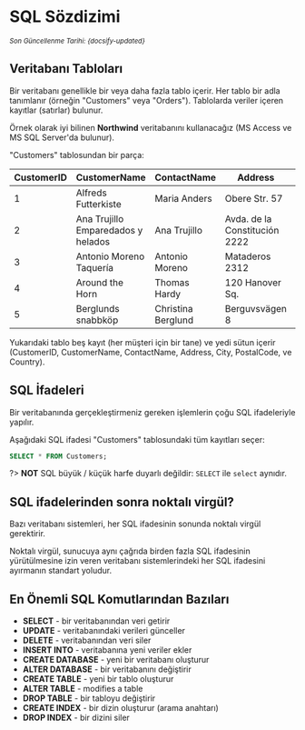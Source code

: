 <!--- SQL/02_Syntax.md --->

# SQL Sözdizimi

<small>_Son Güncellenme Tarihi: {docsify-updated}_</small>

## Veritabanı Tabloları

Bir veritabanı genellikle bir veya daha fazla tablo içerir. Her tablo bir adla tanımlanır (örneğin "Customers" veya "Orders"). Tablolarda veriler içeren kayıtlar (satırlar) bulunur.

Örnek olarak iyi bilinen **Northwind** veritabanını kullanacağız (MS Access ve MS SQL Server'da bulunur).

"Customers" tablosundan bir parça:

| CustomerID | CustomerName                       | ContactName        | Address                       | City        | PostalCode | Country |
| ---------- | ---------------------------------- | ------------------ | ----------------------------- | ----------- | ---------- | ------- |
| 1          | Alfreds Futterkiste                | Maria Anders       | Obere Str. 57                 | Berlin      | 12209      | Germany |
| 2          | Ana Trujillo Emparedados y helados | Ana Trujillo       | Avda. de la Constitución 2222 | México D.F. | 05021      | Mexico  |
| 3          | Antonio Moreno Taquería            | Antonio Moreno     | Mataderos 2312                | México D.F. | 05023      | Mexico  |
| 4          | Around the Horn                    | Thomas Hardy       | 120 Hanover Sq.               | London      | WA1 1DP    | UK      |
| 5          | Berglunds snabbköp                 | Christina Berglund | Berguvsvägen 8                | Luleå       | S-958 22   | Sweden  |

Yukarıdaki tablo beş kayıt (her müşteri için bir tane) ve yedi sütun içerir (CustomerID, CustomerName, ContactName, Address, City, PostalCode, ve Country).

## SQL İfadeleri

Bir veritabanında gerçekleştirmeniz gereken işlemlerin çoğu SQL ifadeleriyle yapılır.

Aşağıdaki SQL ifadesi "Customers" tablosundaki tüm kayıtları seçer:

```sql
SELECT * FROM Customers;
```

?> **NOT** SQL büyük / küçük harfe duyarlı değildir: `SELECT` ile `select` aynıdır.

## SQL ifadelerinden sonra noktalı virgül?

Bazı veritabanı sistemleri, her SQL ifadesinin sonunda noktalı virgül gerektirir.

Noktalı virgül, sunucuya aynı çağrıda birden fazla SQL ifadesinin yürütülmesine izin veren veritabanı sistemlerindeki her SQL ifadesini ayırmanın standart yoludur.

## En Önemli SQL Komutlarından Bazıları

- **SELECT** - bir veritabanından veri getirir
- **UPDATE** - veritabanındaki verileri günceller
- **DELETE** - veritabanından veri siler
- **INSERT INTO** - veritabanına yeni veriler ekler
- **CREATE DATABASE** - yeni bir veritabanı oluşturur
- **ALTER DATABASE** - bir veritabanını değiştirir
- **CREATE TABLE** - yeni bir tablo oluşturur
- **ALTER TABLE** - modifies a table
- **DROP TABLE** - bir tabloyu değiştirir
- **CREATE INDEX** - bir dizin oluşturur (arama anahtarı)
- **DROP INDEX** - bir dizini siler
